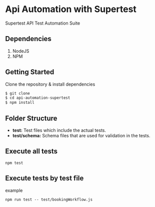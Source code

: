 # Api Automation with Supertest
Supertest API Test Automation Suite

## Dependencies
1. NodeJS
2. NPM

## Getting Started
Clone the repository & install dependencies
```sh
$ git clone 
$ cd api-automation-supertest
$ npm install
```

## Folder Structure
- **test:** Test files which include the actual tests.
- **test/schema:** Schema files that are used for validation in the tests.

## Execute all tests
`npm test`
## Execute tests by test file
example

`npm run test -- test/bookingWorkflow.js`